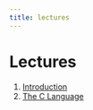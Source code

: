 ```yaml
---
title: lectures
---
```


# Lectures

1. [Introduction](./introduction/)
2. [The C Language](./c_language/)
